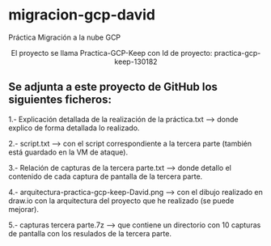# migracion-gcp-david
Práctica Migración a la nube GCP

<center>El proyecto se llama Practica-GCP-Keep con Id de proyecto: practica-gcp-keep-130182</center>

<h2>Se adjunta a este proyecto de GitHub los siguientes ficheros:</h2>
 
  <p>1.- Explicación detallada de la realización de la práctica.txt --> donde explico de forma detallada lo realizado.</p>
  <p>2.- script.txt --> con el script correspondiente a la tercera parte (también está guardado en la VM de ataque).</p>
  <p>3.- Relación de capturas de la tercera parte.txt --> donde detallo el contenido de cada captura de pantalla de la tercera parte.</p>
  <p>4.- arquitectura-practica-gcp-keep-David.png --> con el dibujo realizado en draw.io con la arquitectura del proyecto que he realizado (se puede mejorar).</p>
  <p>5.- capturas tercera parte.7z --> que contiene un directorio con 10 capturas de pantalla con los resulados de la tercera parte.</p>
